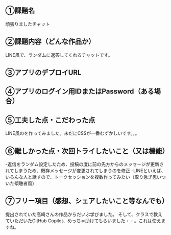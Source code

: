 **①課題名**
-
頑張りましたチャット

**②課題内容（どんな作品か）**
-
LINE風で、ランダムに返答してくれるチャットです。

**③アプリのデプロイURL**
-

**④アプリのログイン用IDまたはPassword（ある場合）**
-

**⑤工夫した点・こだわった点**
-
LINE風のを作ってみました。未だにCSSが一番むずかしいです。。。

**⑥難しかった点・次回トライしたいこと（又は機能）**
-
-返信をランダム設定したため、投稿の度に前の先方からのメッセージが更新されてしまうため、既存メッセージが変更されてしまうのを修正
-LINEといえば、いろんな人と話すので、トークセッションを複数作ってみたい（取り急ぎ思いついた傾聴者風）

**⑦フリー項目（感想、シェアしたいこと等なんでも）**
-
提出されていた高崎さんの作品からだいぶ学びました。
そして、クラスで教えていただいたGitHub Copilot、めっちゃ助けてもらいました・・。これは使えますね。
